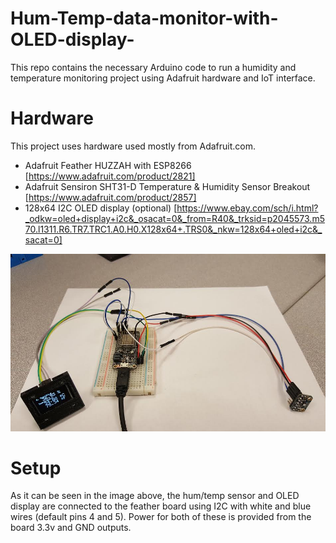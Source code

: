 # Hum-Temp-data-monitor-with-OLED-display-

This repo contains the necessary Arduino code to run a humidity and temperature monitoring project using Adafruit hardware and IoT interface.

# Hardware

This project uses hardware used mostly from Adafruit.com.
- Adafruit Feather HUZZAH with ESP8266 [https://www.adafruit.com/product/2821]
- Adafruit Sensiron SHT31-D Temperature & Humidity Sensor Breakout [https://www.adafruit.com/product/2857] 
- 128x64 I2C OLED display (optional) [https://www.ebay.com/sch/i.html?_odkw=oled+display+i2c&_osacat=0&_from=R40&_trksid=p2045573.m570.l1311.R6.TR7.TRC1.A0.H0.X128x64+.TRS0&_nkw=128x64+oled+i2c&_sacat=0]



<img src="https://github.com/jsafavi/Hum-Temp-data-monitor-with-OLED-display-/blob/readme-ed/hardware_setup.jpg" width="700">


# Setup 

As it can be seen in the image above, the hum/temp sensor and OLED display are connected to the feather board using I2C with white and blue wires (default pins 4 and 5). Power for both of these is provided from the board 3.3v and GND outputs.


